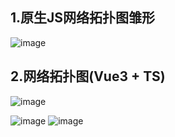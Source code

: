 ## 1.原生JS网络拓扑图雏形
![image](https://user-images.githubusercontent.com/68853957/224944464-47de32be-9c5c-4a7f-810e-4b98e7e0cb73.png)

## 2.网络拓扑图(Vue3 + TS)
![image](https://user-images.githubusercontent.com/68853957/224944007-f182e592-1338-45d4-aab9-9004b47e843e.png)

![image](https://user-images.githubusercontent.com/68853957/224943181-0dcb7504-0288-436d-ac96-b8cc17e081cc.png)
![image](https://user-images.githubusercontent.com/68853957/224943296-e921ba7a-4f77-41bd-af5c-4815575dfd12.png)
